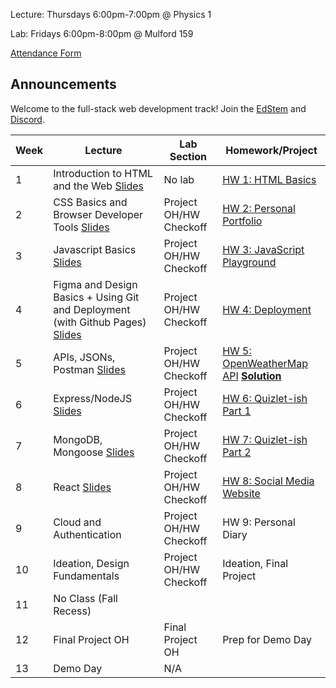 Lecture: Thursdays 6:00pm-7:00pm @ Physics 1

Lab: Fridays 6:00pm-8:00pm @ Mulford 159 

[Attendance Form](https://forms.gle/5REaGHkrjmcmBBMN7)

## Announcements
Welcome to the full-stack web development track! Join the [EdStem](https://edstem.org/us/join/HBYrcK) and [Discord](https://discord.gg/9AyPkfTNmW).

| Week | Lecture                                                                                                                                         | Lab Section            | Homework/Project                  |
|------|-------------------------------------------------------------------------------------------------------------------------------------------------|------------------------|-----------------------------------|
| 1    | Introduction to HTML and the Web [Slides](https://docs.google.com/presentation/d/1oIhAJQMbuX0RaJVy-KJbFX_3WF2sUqkB19jetqKAFoM/edit?usp=sharing) | No lab                 | [HW 1: HTML Basics](#/hw/web/hw1) |
| 2    | CSS Basics and Browser Developer Tools [Slides](https://docs.google.com/presentation/d/1QjoMNy4mx5S1vY2atVhXmdHhDMJ3bsDH5PvGybvVTZA/edit?usp=sharing)                   | Project OH/HW Checkoff | [HW 2: Personal Portfolio](#/hw/web/hw2)          |
| 3    | Javascript Basics [Slides](https://docs.google.com/presentation/d/1OV4TMladevhoc5WVB7TARH2X2YRxr6bdnhiQDyt7g04/edit?usp=sharing)                                                                               | Project OH/HW Checkoff | [HW 3: JavaScript Playground](#/hw/web/hw3)       |
| 4    | Figma and Design Basics + Using Git and Deployment (with Github Pages) [Slides](https://docs.google.com/presentation/d/1iq1povhkbDyER4ieXQMWEZFgwhrN7wip8O3aLZ148Qc/edit?usp=sharing)                                                                                                                        | Project OH/HW Checkoff | [HW 4: Deployment](/#/hw/web/hw4)                  |
| 5    | APIs, JSONs, Postman [Slides](https://docs.google.com/presentation/d/13-ZwGWiGNlzzBCP1AMaWbUjl7xiBrfg9_tTCQnDzwII/edit?usp=sharing)                                                                                                                           | Project OH/HW Checkoff | [HW 5: OpenWeatherMap API](/#/hw/web/hw5) **[Solution](assets/hw5/solution.js)**         |
| 6    | Express/NodeJS [Slides](https://docs.google.com/presentation/d/1lQhSJYwWHICbmTthkPnAbzsEIENBHxXvvk94_Sb1ylY/edit?usp=sharing)                                                                                                                                  | Project OH/HW Checkoff | [HW 6: Quizlet-ish Part 1](/#/hw/web/hw6)                 |
| 7    | MongoDB, Mongoose [Slides](https://docs.google.com/presentation/d/16j-yVYaGACbVLUCiSXCpHFEfJJese8VB38beIoo8elI/edit?usp=sharing)                                                                                                                              | Project OH/HW Checkoff | [HW 7: Quizlet-ish Part 2](#/hw/web/hw7)                 |
| 8    | React [Slides](https://docs.google.com/presentation/d/1EN7OMTIrenWuxx9-F8HaP88orvLD9mvusZLWEf5KdYA/edit?usp=sharing)                                                                                                                                               | Project OH/HW Checkoff | [HW 8: Social Media Website](#/hw/web/hw8)                      |
| 9    | Cloud and Authentication                                                                                                                                  | Project OH/HW Checkoff | HW 9: Personal Diary                    |
| 10   | Ideation, Design Fundamentals                                                                                                                   | Project OH/HW Checkoff | Ideation, Final Project           |
| 11   | No Class (Fall Recess)                                                                                                                          |                        |                                   |
| 12   | Final Project OH                                                                                                                                | Final Project OH       | Prep for Demo Day                 |
| 13   | Demo Day                                                                                                                                        | N/A                    |                                   |
